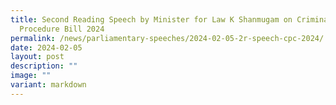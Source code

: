 ```yaml
---
title: Second Reading Speech by Minister for Law K Shanmugam on Criminal
  Procedure Bill 2024
permalink: /news/parliamentary-speeches/2024-02-05-2r-speech-cpc-2024/
date: 2024-02-05
layout: post
description: ""
image: ""
variant: markdown
---
```

